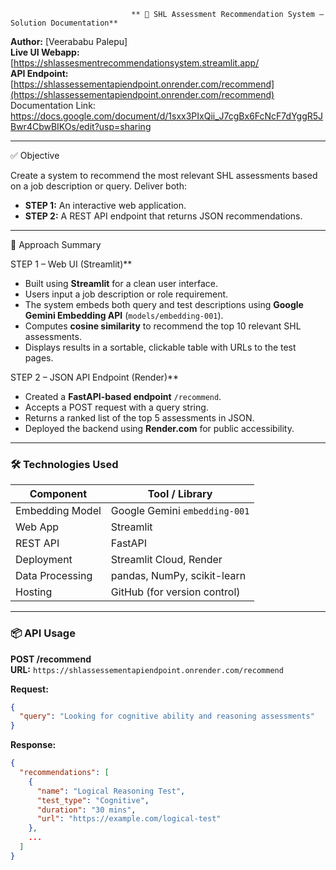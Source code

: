                                ** 📄 SHL Assessment Recommendation System – Solution Documentation**

**Author:** [Veerababu Palepu]  
**Live UI Webapp:** [https://shlassesmentrecommendationsystem.streamlit.app/      
**API Endpoint:** [https://shlassessementapiendpoint.onrender.com/recommend](https://shlassessementapiendpoint.onrender.com/recommend)  
Documentation Link: https://docs.google.com/document/d/1sxx3PIxQii_J7cgBx6FcNcF7dYggR5JBwr4CbwBIKOs/edit?usp=sharing

---

 ✅ Objective

Create a system to recommend the most relevant SHL assessments based on a job description or query. Deliver both:
- **STEP 1:** An interactive web application.
- **STEP 2:** A REST API endpoint that returns JSON recommendations.

---

🧠 Approach Summary

STEP 1 – Web UI (Streamlit)**

- Built using **Streamlit** for a clean user interface.
- Users input a job description or role requirement.
- The system embeds both query and test descriptions using **Google Gemini Embedding API** (`models/embedding-001`).
- Computes **cosine similarity** to recommend the top 10 relevant SHL assessments.
- Displays results in a sortable, clickable table with URLs to the test pages.

STEP 2 – JSON API Endpoint (Render)**

- Created a **FastAPI-based endpoint** `/recommend`.
- Accepts a POST request with a query string.
- Returns a ranked list of the top 5 assessments in JSON.
- Deployed the backend using **Render.com** for public accessibility.

---

### 🛠️ Technologies Used

| Component         | Tool / Library                    |
|------------------|-----------------------------------|
| Embedding Model  | Google Gemini `embedding-001`     |
| Web App          | Streamlit                         |
| REST API         | FastAPI                           |
| Deployment       | Streamlit Cloud, Render           |
| Data Processing  | pandas, NumPy, scikit-learn       |
| Hosting          | GitHub (for version control)      |

---

### 📦 API Usage

**POST /recommend**  
**URL:** `https://shlassessementapiendpoint.onrender.com/recommend`

**Request:**
```json
{
  "query": "Looking for cognitive ability and reasoning assessments"
}
```

**Response:**
```json
{
  "recommendations": [
    {
      "name": "Logical Reasoning Test",
      "test_type": "Cognitive",
      "duration": "30 mins",
      "url": "https://example.com/logical-test"
    },
    ...
  ]
}
```

